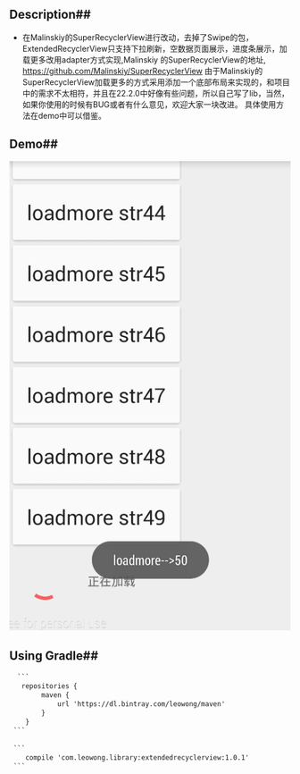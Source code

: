 ## Description##
* 在Malinskiy的SuperRecyclerView进行改动，去掉了Swipe的包，ExtendedRecyclerView只支持下拉刷新，空数据页面展示，进度条展示，加载更多改用adapter方式实现,Malinskiy 的SuperRecyclerView的地址, https://github.com/Malinskiy/SuperRecyclerView
由于Malinskiy的SuperRecyclerView加载更多的方式采用添加一个底部布局来实现的，和项目中的需求不太相符，并且在22.2.0中好像有些问题，所以自己写了lib，当然，如果你使用的时候有BUG或者有什么意见，欢迎大家一块改进。
具体使用方法在demo中可以借鉴。
## Demo##
![image](https://github.com/wanglg/resource/blob/master/20150630112733.png)
## Using Gradle##
      ```
       repositories {
            maven {
                url 'https://dl.bintray.com/leowong/maven'
            }
        }
     ```

     ```
        compile 'com.leowong.library:extendedrecyclerview:1.0.1'
     ```
